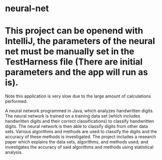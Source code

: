 # neural-net

# This project can be openend with IntelliJ, the parameters of the neural net must be manually set in the TestHarness file (There are initial parameters and the app will run as is).
Note this application is very slow due to the large amount of calculations performed.

A neural network programmed in Java, which analyzes handwritten digits. The neural network is trained on a training data set (which includes handwritten digits and their correct classifications) to classify handwritten digits. The neural network is then able to classify digits from other data sets. Various algorithms and methods are used to classify the digits and the accuracy of these methods is investigated. The project includes a research paper which explains the data sets, algorithms, and methods used; and investigates the accuracy of said algorithms and methods using statistical analysis.
